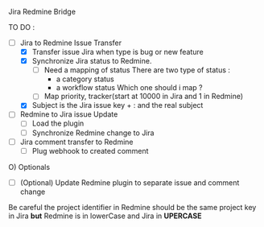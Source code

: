 Jira Redmine Bridge

TO DO :

- [ ] Jira to Redmine Issue Transfer 
  - [x] Transfer issue Jira when type is bug or new feature 
  - [x] Synchronize Jira status to Redmine.
    - [ ] Need a mapping of status
      There are two type of status : 
      - a category status
      - a workflow status
      Which one should i map ? 
    - [ ] Map priority, tracker(start at 10000 in Jira and 1 in Redmine) 
  - [x] Subject is the Jira issue key + : and the real subject 

- [ ] Redmine to Jira issue Update
  - [ ] Load the plugin
  - [ ] Synchronize Redmine change to Jira

- [ ] Jira comment transfer to Redmine
  - [ ] Plug webhook to created comment

O) Optionals
   - [ ] \(Optional) Update Redmine plugin to separate issue and comment change


Be careful the project identifier in Redmine should be the same
project key in Jira **but** Redmine is in lowerCase and Jira
in **UPERCASE**
